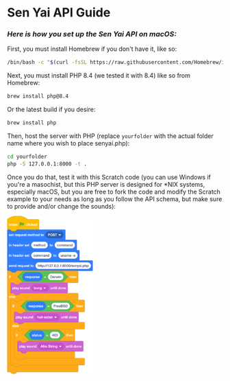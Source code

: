 # Sen Yai API Guide
### <i>Here is how you set up the Sen Yai API on macOS:</i>
First, you must install Homebrew if you don't have it, like so:
```bash
/bin/bash -c "$(curl -fsSL https://raw.githubusercontent.com/Homebrew/install/HEAD/install.sh)"
```
Next, you must install PHP 8.4 (we tested it with 8.4) like so from Homebrew:
```bash
brew install php@8.4
```
Or the latest build if you desire:
```bash
brew install php
```
Then, host the server with PHP (replace ```yourfolder``` with the actual folder name where you wish to place senyai.php):
```bash
cd yourfolder
php -S 127.0.0.1:8000 -t .
```
Once you do that, test it with this Scratch code (you can use Windows if you're a masochist, but this PHP server is designed for *NIX systems, especially macOS, but you are free to fork the code and modify the Scratch example to your needs as long as you follow the API schema, but make sure to provide and/or change the sounds):

<img src="https://raw.githubusercontent.com/PearComputer/Sen-Yai-API/main/senyai-api-test.png" width="200" />
